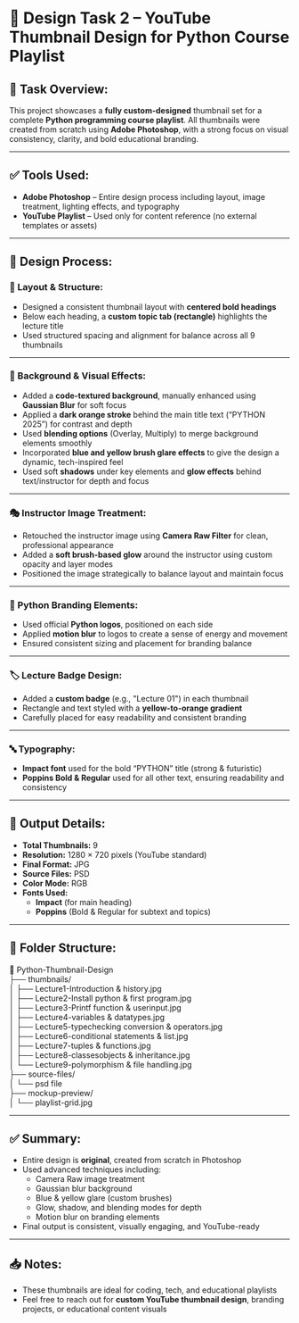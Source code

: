 # 🎨 Design Task 2 – YouTube Thumbnail Design for Python Course Playlist

## 🎯 Task Overview:
This project showcases a **fully custom-designed** thumbnail set for a complete **Python programming course playlist**. All thumbnails were created from scratch using **Adobe Photoshop**, with a strong focus on visual consistency, clarity, and bold educational branding.

---

## ✅ Tools Used:
- **Adobe Photoshop** – Entire design process including layout, image treatment, lighting effects, and typography  
- **YouTube Playlist** – Used only for content reference (no external templates or assets)

---

## 🎨 Design Process:

### 📌 Layout & Structure:
- Designed a consistent thumbnail layout with **centered bold headings**  
- Below each heading, a **custom topic tab (rectangle)** highlights the lecture title  
- Used structured spacing and alignment for balance across all 9 thumbnails

---

### 🧠 Background & Visual Effects:

- Added a **code-textured background**, manually enhanced using **Gaussian Blur** for soft focus  
- Applied a **dark orange stroke** behind the main title text (“PYTHON 2025”) for contrast and depth  
- Used **blending options** (Overlay, Multiply) to merge background elements smoothly  
- Incorporated **blue and yellow brush glare effects** to give the design a dynamic, tech-inspired feel  
- Used soft **shadows** under key elements and **glow effects** behind text/instructor for depth and focus  

---

### 🎭 Instructor Image Treatment:

- Retouched the instructor image using **Camera Raw Filter** for clean, professional appearance  
- Added a **soft brush-based glow** around the instructor using custom opacity and layer modes  
- Positioned the image strategically to balance layout and maintain focus

---

### 🐍 Python Branding Elements:

- Used official **Python logos**, positioned on each side  
- Applied **motion blur** to logos to create a sense of energy and movement  
- Ensured consistent sizing and placement for branding balance

---

### 🏷️ Lecture Badge Design:

- Added a **custom badge** (e.g., "Lecture 01") in each thumbnail  
- Rectangle and text styled with a **yellow-to-orange gradient**  
- Carefully placed for easy readability and consistent branding

---

### 🔤 Typography:

- **Impact font** used for the bold “PYTHON” title (strong & futuristic)  
- **Poppins Bold & Regular** used for all other text, ensuring readability and consistency

---

## 📐 Output Details:

- **Total Thumbnails:** 9  
- **Resolution:** 1280 × 720 pixels (YouTube standard)  
- **Final Format:** JPG  
- **Source Files:** PSD  
- **Color Mode:** RGB  
- **Fonts Used:**  
  - **Impact** (for main heading)  
  - **Poppins** (Bold & Regular for subtext and topics)

---

## 📌 Folder Structure:


📁 Python-Thumbnail-Design <br>
├── thumbnails/<br>
│ ├── Lecture1-Introduction & history.jpg<br>
│ ├── Lecture2-Install python & first program.jpg <br>
│ ├── Lecture3-Printf function & userinput.jpg <br>
│ ├── Lecture4-variables & datatypes.jpg <br>
│ ├── Lecture5-typechecking conversion & operators.jpg <br>
│ ├── Lecture6-conditional statements & list.jpg <br>
│ ├── Lecture7-tuples & functions.jpg <br>
│ ├── Lecture8-classesobjects & inheritance.jpg <br>
│ └── Lecture9-polymorphism & file handling.jpg  <br>
├── source-files/ <br>
│ └── psd file <br>
├── mockup-preview/  <br>
│ └── playlist-grid.jpg  <br>


---

## ✅ Summary:

- Entire design is **original**, created from scratch in Photoshop  
- Used advanced techniques including:  
  - Camera Raw image treatment  
  - Gaussian blur background  
  - Blue & yellow glare (custom brushes)  
  - Glow, shadow, and blending modes for depth  
  - Motion blur on branding elements  
- Final output is consistent, visually engaging, and YouTube-ready

---

## 📥 Notes:

- These thumbnails are ideal for coding, tech, and educational playlists  
- Feel free to reach out for **custom YouTube thumbnail design**, branding projects, or educational content visuals
